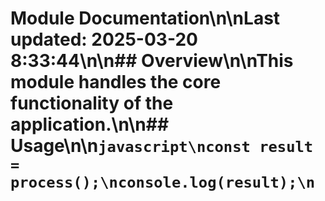 # Module Documentation\n\nLast updated: 2025-03-20 8:33:44\n\n## Overview\n\nThis module handles the core functionality of the application.\n\n## Usage\n\n```javascript\nconst result = process();\nconsole.log(result);\n```
